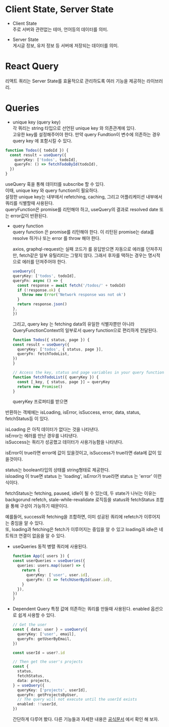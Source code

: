 # Client State, Server State  

* Client State  
  주로 서버와 관련없는 테마, 언어등의 데이터를 의미.

* Server State  
  게시글 정보, 유저 정보 등 서버에 저장되는 데이터를 의미.

# React Query
리액트 쿼리는 Server State를 효율적으로 관리하도록 여러 기능을 제공하는 라이브러리.

# Queries  

* unique key (query key)  
각 쿼리는 string 타입으로 선언된 unique key 와 의존관계에 있다.  
고유한 key를 설정해주어야 한다.
만약 query Fundtion이 변수에 의존하는 경우 query key 에 포함시킬 수 있다.

``` typescript
function Todos({ todoId }) {
  const result = useQuery({
    queryKey: ['todos', todoId],
    queryFn: () => fetchTodoById(todoId),
  })
}
```

useQuery 훅을 통해 데이터를 subscribe 할 수 있다.  
이때, unique key 와 query function이 필요하다.  
설정한 unique key는 내부에서 refetching, caching, 그리고 어플리케이션 내부에서 쿼리를 식별할때 사용된다.  
queryFunction은 promise를 리턴해야 하고, useQuery의 결과로 resolved date 또는 error값이 반환된다.  

* query function  
  query function 은 promise를 리턴해야 한다.
  이 리턴된 promise는 data를 resolve 하거나 또는 error 를 throw 해야 한다.

  axios, graphql-request는 실패 코드가 를 응답받으면 자동으로 에러를 던져주지만, fetch같은 일부 유틸리티는 그렇지 않다.
  그래서 후자를 택하는 경우는 명시적으로 에러를 던져주어야 한다.

  ``` typescript
  useQuery({
  queryKey: ['todos', todoId],
  queryFn: async () => {
    const response = await fetch('/todos/' + todoId)
    if (!response.ok) {
      throw new Error('Network response was not ok')
    }
    return response.json()
  },
  })
  ```
  그리고, query key 는 fetching data의 유일한 식별자뿐만 아니라 QueryFunctionContext의 일부로서 query function으로 편리하게 전달된다.
  ``` typescript
  function Todos({ status, page }) {
  const result = useQuery({
    queryKey: ['todos', { status, page }],
    queryFn: fetchTodoList,
  })
  }  

  // Access the key, status and page variables in your query function!
  function fetchTodoList({ queryKey }) {
    const [_key, { status, page }] = queryKey
    return new Promise()
  }
  ```
  queryKey 프로퍼티를 받으면 

반환하는 객체에는 isLoading, isError, isSuccess, error, data, status, fetchStatus등 이 있다.  

isLoading 은 아직 데이터가 없다는 것을 나타낸다.  
isError는 에러를 만난 경우를 나타낸다.  
isSuccess는 쿼리가 성공했고 데이터가 사용가능함을 나타낸다.  

isError이 true라면 error에 값이 있을것이고, isSuccess가 true라면 data에 값이 있을것이다.  

status는 boolean타입의 상태를 string형태로 제공한다.  
isloading 이 true면 status 는 'loading', isError가 true라면 status 는 'error' 이런식이다.  

fetchStatus는 fetching, paused, idle이 될 수 있는데, 두 state가 나뉘는 이유는 backgorund refetch, stale-while-revalidate 로직등을 status와 fetchStatus 조합을 통해 구성이 가능하기 때문이다.  

예를들어, success와 fetching을 조합하면, 이미 성공된 쿼리에 refetch가 이루어지는 중임을 알 수 있다.  
또, loading과 fetching은 fetch가 이루어지는 중임을 알 수 있고 loading과 idle은 네트워크 연결이 없음을 알 수 있다.  

* useQueries
  동적 병렬 쿼리에 사용된다.
  ``` typescript
  function App({ users }) {
  const userQueries = useQueries({
    queries: users.map((user) => {
      return {
        queryKey: ['user', user.id],
        queryFn: () => fetchUserById(user.id),
      }
    }),
  })
  }
  ```

* Dependent Query
  특정 값에 의존하는 쿼리를 만들때 사용된다.
  enabled 옵션으로 쉽게 사용할 수 있다.
  ``` typescript
  // Get the user
  const { data: user } = useQuery({
    queryKey: ['user', email],
    queryFn: getUserByEmail,
  })
  
  const userId = user?.id
  
  // Then get the user's projects
  const {
    status,
    fetchStatus,
    data: projects,
  } = useQuery({
    queryKey: ['projects', userId],
    queryFn: getProjectsByUser,
    // The query will not execute until the userId exists
    enabled: !!userId,
  })
  ```

  간단하게 다루어 봤다.
  다른 기능들과 자세한 내용은 [공식문서](https://tanstack.com/query/latest/docs/react/overview) 에서 확인 해 보자.

